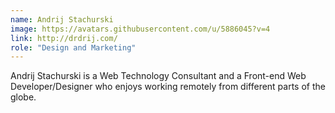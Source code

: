 ```yaml
---
name: Andrij Stachurski
image: https://avatars.githubusercontent.com/u/5886045?v=4
link: http://drdrij.com/
role: "Design and Marketing"
---
```

Andrij Stachurski is a Web Technology Consultant and a Front-end Web Developer/Designer who enjoys working remotely from different parts of the globe.